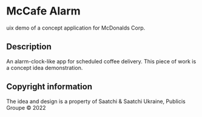 # McCafe Alarm
uix demo of a concept application for McDonalds Corp.

## Description
An alarm-clock-like app for scheduled coffee delivery.
This piece of work is a concept idea demonstration.

## Copyright information
The idea and design is a property of Saatchi & Saatchi Ukraine, Publicis Groupe © 2022
